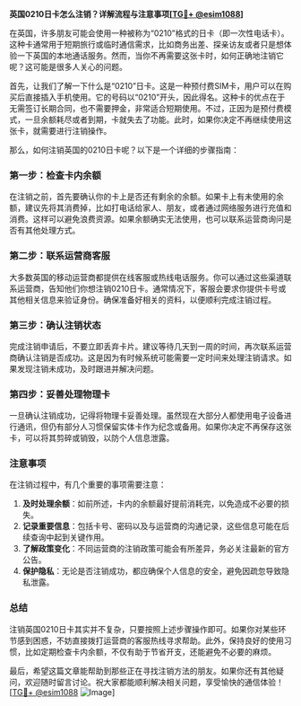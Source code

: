 **英国0210日卡怎么注销？详解流程与注意事项[[TG💪+ @esim1088](https://t.me/s/esim1088)]**

在英国，许多朋友可能会使用一种被称为“0210”格式的日卡（即一次性电话卡）。这种卡通常用于短期旅行或临时通信需求，比如商务出差、探亲访友或者只是想体验一下英国的本地通话服务。然而，当你不再需要这张卡时，如何正确地注销它呢？这可能是很多人关心的问题。

首先，让我们了解一下什么是“0210”日卡。这是一种预付费SIM卡，用户可以在购买后直接插入手机使用。它的号码以“0210”开头，因此得名。这种卡的优点在于无需签订长期合同，也不需要押金，非常适合短期使用。不过，正因为是预付费模式，一旦余额耗尽或者到期，卡就失去了功能。此时，如果你决定不再继续使用这张卡，就需要进行注销操作。

那么，如何注销英国的0210日卡呢？以下是一个详细的步骤指南：

### **第一步：检查卡内余额**
在注销之前，首先要确认你的卡上是否还有剩余的余额。如果卡上有未使用的余额，建议先将其消费掉，比如打电话给家人、朋友，或者通过网络服务进行充值和消费。这样可以避免浪费资源。如果余额确实无法使用，也可以联系运营商询问是否有其他处理方式。

### **第二步：联系运营商客服**
大多数英国的移动运营商都提供在线客服或热线电话服务。你可以通过这些渠道联系运营商，告知他们你想注销0210日卡。通常情况下，客服会要求你提供卡号或其他相关信息来验证身份。确保准备好相关的资料，以便顺利完成注销过程。

### **第三步：确认注销状态**
完成注销申请后，不要立即丢弃卡片。建议等待几天到一周的时间，再次联系运营商确认注销是否成功。这是因为有时候系统可能需要一定时间来处理注销请求。如果发现注销未成功，及时跟进并解决问题。

### **第四步：妥善处理物理卡**
一旦确认注销成功，记得将物理卡妥善处理。虽然现在大部分人都使用电子设备进行通讯，但仍有部分人习惯保留实体卡作为纪念或备用。如果你决定不再保存这张卡，可以将其剪碎或销毁，以防个人信息泄露。

### **注意事项**
在注销过程中，有几个重要的事项需要注意：
1. **及时处理余额**：如前所述，卡内的余额最好提前消耗完，以免造成不必要的损失。
2. **记录重要信息**：包括卡号、密码以及与运营商的沟通记录，这些信息可能在后续查询中起到关键作用。
3. **了解政策变化**：不同运营商的注销政策可能会有所差异，务必关注最新的官方公告。
4. **保护隐私**：无论是否注销成功，都应确保个人信息的安全，避免因疏忽导致隐私泄露。

### **总结**
注销英国0210日卡其实并不复杂，只要按照上述步骤操作即可。如果你对某些环节感到困惑，不妨直接拨打运营商的客服热线寻求帮助。此外，保持良好的使用习惯，比如定期检查卡内余额，不仅有助于节省开支，还能避免不必要的麻烦。

最后，希望这篇文章能帮助到那些正在寻找注销方法的朋友。如果你还有其他疑问，欢迎随时留言讨论。祝大家都能顺利解决相关问题，享受愉快的通信体验！[[TG💪+ @esim1088](https://t.me/s/esim1088) ![Image](https://i.postimg.cc/4NQfJmqS/Snipaste-2025-05-13-00-14-12.png)]